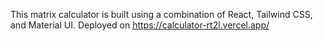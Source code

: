 This matrix calculator is built using a combination of React, Tailwind CSS, and Material UI.
Deployed on https://calculator-rt2l.vercel.app/
